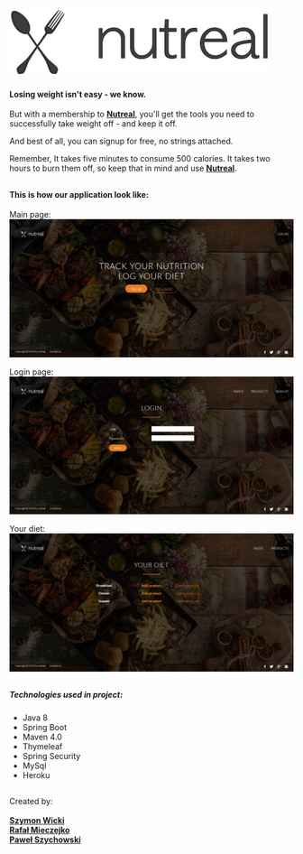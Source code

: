 

[![logo](https://raw.githubusercontent.com/SzymonWicki/nutreal-calories-calculator/master/src/main/resources/static/img/logo.jpg)](https://nutreal.herokuapp.com)


#### Losing weight isn't easy - we know. 
But with a membership to **[Nutreal](https://nutreal.herokuapp.com)**, you'll get the tools you need to successfully take weight off - and keep it off.

And best of all, you can signup for free, no strings attached.

Remember, It takes five minutes to consume 500 calories. It takes two hours to burn them off, so keep that in mind and use **[Nutreal](https://nutreal.herokuapp.com)**.

##

#### This is how our application look like:

Main page:
![screenshot1](https://raw.githubusercontent.com/SzymonWicki/nutreal-calories-calculator/master/src/main/resources/static/screenshots/Screenshot_2019-08-31%20Nutreal.jpg)

Login page:
![screenshot2](https://raw.githubusercontent.com/SzymonWicki/nutreal-calories-calculator/master/src/main/resources/static/screenshots/Screenshot_2019-08-31%20Nutreal1.jpg)

Your diet:
![screenshot3](https://raw.githubusercontent.com/SzymonWicki/nutreal-calories-calculator/master/src/main/resources/static/screenshots/Screenshot_2019-08-31%20Nutreal2.jpg)


##


##### Technologies used in project:
* Java 8
* Spring Boot
* Maven 4.0
* Thymeleaf
* Spring Security
* MySql
* Heroku

##

Created by:<br/><br/>
**[Szymon Wicki](https://www.linkedin.com/in/szymon-wicki-bb5b89177/)**<br/>
**[Rafał Mieczejko](https://www.linkedin.com/in/rafa%C5%82-mieczejko-149492190/)**<br/>
**[Paweł Szychowski](https://www.linkedin.com/in/pawe%C5%82-szychowski-992b16172/)**
